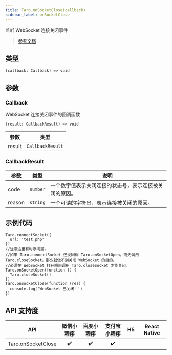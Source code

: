 ```yaml
---
title: Taro.onSocketClose(callback)
sidebar_label: onSocketClose
---
```


监听 WebSocket 连接关闭事件

> [参考文档](https://developers.weixin.qq.com/miniprogram/dev/api/network/websocket/wx.onSocketClose.html)

## 类型

```tsx
(callback: Callback) => void
```

## 参数

### Callback

WebSocket 连接关闭事件的回调函数

```tsx
(result: CallbackResult) => void
```

| 参数 | 类型 |
| --- | --- |
| result | `CallbackResult` |

### CallbackResult

| 参数 | 类型 | 说明 |
| --- | --- | --- |
| code | `number` | 一个数字值表示关闭连接的状态号，表示连接被关闭的原因。 |
| reason | `string` | 一个可读的字符串，表示连接被关闭的原因。 |

## 示例代码

```tsx
Taro.connectSocket({
  url: 'test.php'
})
//注意这里有时序问题，
//如果 Taro.connectSocket 还没回调 Taro.onSocketOpen，而先调用 Taro.closeSocket，那么就做不到关闭 WebSocket 的目的。
//必须在 WebSocket 打开期间调用 Taro.closeSocket 才能关闭。
Taro.onSocketOpen(function () {
  Taro.closeSocket()
})
Taro.onSocketClose(function (res) {
  console.log('WebSocket 已关闭！')
})
```

## API 支持度

| API | 微信小程序 | 百度小程序 | 支付宝小程序 | H5 | React Native |
| :---: | :---: | :---: | :---: | :---: | :---: |
| Taro.onSocketClose | ✔️ | ✔️ | ✔️ |  |  |
